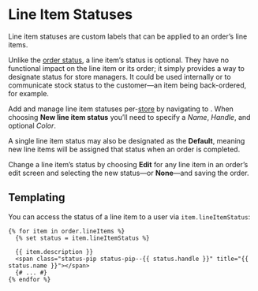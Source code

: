 # Line Item Statuses

Line item statuses are custom labels that can be applied to an order’s line items.

Unlike the [order status](custom-order-statuses.md), a line item’s status is optional. They have no functional impact on the line item or its order; it simply provides a way to designate status for store managers. It could be used internally or to communicate stock status to the customer—an item being back-ordered, for example.

Add and manage line item statuses per-[store](stores.md) by navigating to <Journey path="Commerce, System Settings, Line Item Statuses" />. When choosing **New line item status** you’ll need to specify a *Name*, *Handle*, and optional *Color*.

A single line item status may also be designated as the **Default**, meaning new line items will be assigned that status when an order is completed.

Change a line item’s status by choosing **Edit** for any line item in an order’s edit screen and selecting the new status—or **None**—and saving the order.

## Templating

You can access the status of a line item to a user via `item.lineItemStatus`:

```twig{2,5}
{% for item in order.lineItems %}
  {% set status = item.lineItemStatus %}

  {{ item.description }}
  <span class="status-pip status-pip--{{ status.handle }}" title="{{ status.name }}"></span>
  {# ... #}
{% endfor %}
```
